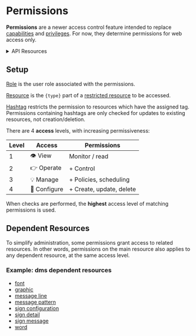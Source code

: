 # Permissions

**Permissions** are a newer access control feature intended to replace
[capabilities] and [privileges].  For now, they determine permissions for web
access only.

<details>
<summary>API Resources</summary>

* `iris/api/permission`
* `iris/api/permission/{id}`
* `iris/api/access`

| Access       | Minimal                               |
|--------------|---------------------------------------|
| Read Only    | id                                    |
| 🔧 Configure | role, resource\_n, hashtag, access\_n |

</details>

## Setup

[Role] is the user role associated with the permissions.

[Resource] is the `{type}` part of a [restricted resource] to be accessed.

[Hashtag] restricts the permission to resources which have the assigned tag.
Permissions containing hashtags are only checked for updates to existing
resources, not creation/deletion.

There are 4 **access** levels, with increasing permissiveness:

| Level | Access       | Permissions              |
|-------|--------------|--------------------------|
|     1 | 👁️  View      | Monitor / read           |
|     2 | 👉 Operate   | + Control                |
|     3 | 💡 Manage    | + Policies, scheduling   |
|     4 | 🔧 Configure | + Create, update, delete |

When checks are performed, the **highest** access level of matching permissions
is used.

## Dependent Resources

To simplify administration, some permissions grant access to related resources.
In other words, permissions on the main resource also applies to any dependent
resource, at the same access level.

### Example: **dms** dependent resources

* [font]
* [graphic]
* [message line]
* [message pattern]
* [sign configuration]
* [sign detail]
* [sign message]
* [word]


[capabilities]: user_roles.html#capabilities
[font]: fonts.html
[graphic]: graphics.html
[hashtag]: hashtags.html
[message line]: message_patterns.html#message-lines
[message pattern]: message_patterns.html
[privileges]: user_roles.html#privileges
[resource]: rest_api.html#resource-types
[restricted resource]: rest_api.html#restricted-resources
[role]: user_roles.html#roles
[sign configuration]: sign_configuration.html
[sign detail]: sign_configuration.html#sign-details
[sign message]: sign_message.html
[word]: words.html